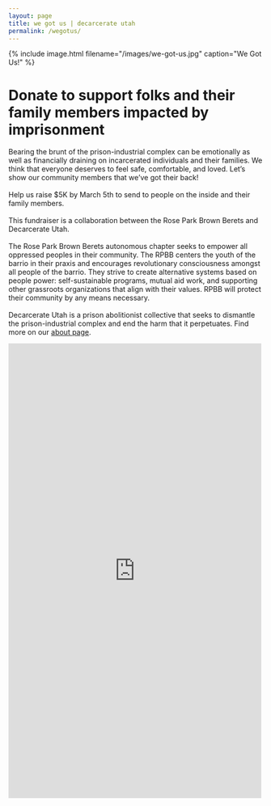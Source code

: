 ```yaml
---
layout: page
title: we got us | decarcerate utah
permalink: /wegotus/
---
```


{% include image.html filename="/images/we-got-us.jpg" caption="We Got Us!" %}

# Donate to support folks and their family members impacted by imprisonment

Bearing the brunt of the prison-industrial complex can be emotionally as well as financially draining on incarcerated individuals and their families. We think that everyone deserves to feel safe, comfortable, and loved. Let’s show our community members that we’ve got their back! 
<br><br>
Help us raise $5K by March 5th to send to people on the inside and their family members. 
<br><br>
This fundraiser is a collaboration between the Rose Park Brown Berets and Decarcerate Utah. 
<br><br>
The Rose Park Brown Berets autonomous chapter seeks to empower all oppressed peoples in their community. The RPBB centers the youth of the barrio in their praxis and encourages revolutionary consciousness amongst all people of the barrio. They strive to create alternative systems based on people power: self-sustainable programs, mutual aid work, and supporting other grassroots organizations that align with their values. RPBB will protect their community by any means necessary.
<br><br>
Decarcerate Utah is a prison abolitionist collective that seeks to dismantle the prison-industrial complex and end the harm that it perpetuates. Find more on our [about page](https://www.decarcerateutah.org/about/).

<div class="post-image-container">
  <script src="https://donorbox.org/widget.js" paypalExpress="false"></script>
  <iframe allowpaymentrequest=""
    frameborder="0" height="900px" name="donorbox" scrolling="no" seamless="seamless"
    src="https://donorbox.org/embed/we-got-us-1"
    style="max-width: 500px; min-width: 250px; max-height:none!important" width="100%"
  ></iframe>
</div>
